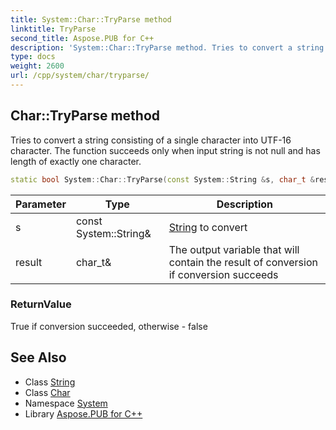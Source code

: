 ```yaml
---
title: System::Char::TryParse method
linktitle: TryParse
second_title: Aspose.PUB for C++
description: 'System::Char::TryParse method. Tries to convert a string consisting of a single character into UTF-16 character. The function succeeds only when input string is not null and has length of exactly one character in C++.'
type: docs
weight: 2600
url: /cpp/system/char/tryparse/
---
```

## Char::TryParse method


Tries to convert a string consisting of a single character into UTF-16 character. The function succeeds only when input string is not null and has length of exactly one character.

```cpp
static bool System::Char::TryParse(const System::String &s, char_t &result)
```


| Parameter | Type | Description |
| --- | --- | --- |
| s | const System::String\& | [String](../../string/) to convert |
| result | char_t\& | The output variable that will contain the result of conversion if conversion succeeds |

### ReturnValue

True if conversion succeeded, otherwise - false

## See Also

* Class [String](../../string/)
* Class [Char](../)
* Namespace [System](../../)
* Library [Aspose.PUB for C++](../../../)
